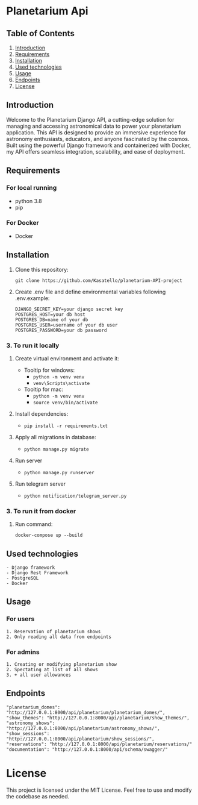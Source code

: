 # Planetarium Api

## Table of Contents
 1. [Introduction](#introduction)
 2. [Requirements](#requirements)
 3. [Installation](#installation)
 4. [Used technologies](#used-technologies)
 5. [Usage](#usage)
 6. [Endpoints](#endpoints) 
 7. [License](#license) 


## Introduction
Welcome to the Planetarium Django API, a cutting-edge solution for managing and accessing astronomical data 
to power your planetarium application. This API is designed to provide an immersive experience for astronomy enthusiasts,
educators, and anyone fascinated by the cosmos. Built using the powerful Django framework and containerized with Docker,
my API offers seamless integration, scalability, and ease of deployment.

## Requirements
### For local running
* python 3.8
* pip

### For Docker
* Docker

## Installation
1. Clone this repository:

    ```
    git clone https://github.com/Kasatello/planetarium-API-project
    ```
 2. Create .env file and define environmental variables following .env.example:
    ```
    DJANGO_SECRET_KEY=your django secret key
    POSTGRES_HOST=your db host
    POSTGRES_DB=name of your db
    POSTGRES_USER=username of your db user
    POSTGRES_PASSWORD=your db password
    ```
 ### 3. To run it locally
1. Create virtual environment and activate it:
   * Tooltip for windows:
     - ```python -m venv venv``` 
     - ```venv\Scripts\activate```
   * Tooltip for mac:
     - ```python -m venv venv```
     - ```source venv/bin/activate```

2. Install dependencies:
    - ```pip install -r requirements.txt```
3. Apply all migrations in database:
   - ```python manage.py migrate```
4. Run server
   - ```python manage.py runserver```
5. Run telegram server
   - ```python notification/telegram_server.py```
### 3. To run it from docker
1. Run command:
      ```
      docker-compose up --build
      ```

## Used technologies
    - Django framework
    - Django Rest Framework
    - PostgreSQL
    - Docker

## Usage
### For users
    1. Reservation of planetarium shows
    2. Only reading all data from endpoints
### For admins
    1. Creating or modifying planetarium show
    2. Spectating at list of all shows
    3. + all user allowances

## Endpoints
    "planetarium_domes": "http://127.0.0.1:8000/api/planetarium/planetarium_domes/",
    "show_themes": "http://127.0.0.1:8000/api/planetarium/show_themes/",
    "astronomy_shows": "http://127.0.0.1:8000/api/planetarium/astronomy_shows/",
    "show_sessions": "http://127.0.0.1:8000/api/planetarium/show_sessions/",
    "reservations": "http://127.0.0.1:8000/api/planetarium/reservations/"
    "documentation": "http://127.0.0.1:8000/api/schema/swagger/"

# License
This project is licensed under the MIT License.
Feel free to use and modify the codebase as needed.
